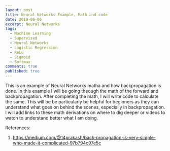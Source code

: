 ```yaml
---
layout: post
title: Neural Networks Example, Math and code
date: 2019-06-06
excerpt: Neural Networks
tags:
  - Machine Learning
  - Supervised
  - Neural Networks
  - Logistic Regression
  - ReLu
  - Sigmoid 
  - Softmax
comments: true
published: true
---
```

This is an example of Neural Networks matha and how backpropagation is done. In this example I will be going theough the math of the forward and backpropagation. After completing the math, I will write code to calculate the same. This will be be particularly be helpful for beginners as they can understand what goes on behind the scenes, especially in backpropagation. I will add links to these math derivations on where to dig deeper or videos to watch to understand better what I am doing.








References:
1. https://medium.com/@14prakash/back-propagation-is-very-simple-who-made-it-complicated-97b794c97e5c
